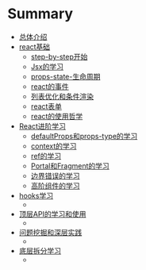 # Summary

* [总体介绍](README.md)
* [react基础](src/base/readme.md)
    * [step-by-step开始](part-one/step.md)
    * [Jsx的学习](part-one/step.md)
    * [props-state-生命周期](part-one/step.md)
    * [react的事件](part-one/step.md)
    * [列表优化和条件渲染](part-one/step.md)
    * [react表单](part-one/step.md)
    * [react的使用哲学](part-one/step.md)
* [React进阶学习](advance/readme.md)
    * [defaultProps和props-type的学习](advance/typescript.md)
    * [context的学习](advance/typescript.md)
    * [ref的学习](advance/typescript.md)
    * [Portal和Fragment的学习](advance/typescript.md)
    * [边界错误的学习](advance/typescript.md)
    * [高阶组件的学习](advance/typescript.md)
* [hooks学习](hooks/readme.md)
    * [](hooks/readme.md)
* [顶层API的学习和使用](api/readme.md)
    * []()
* [问题挖掘和深层实践](practice/readme.md)
    * []()
* [底层拆分学习](sourcecode/readme.md)
    * []()

